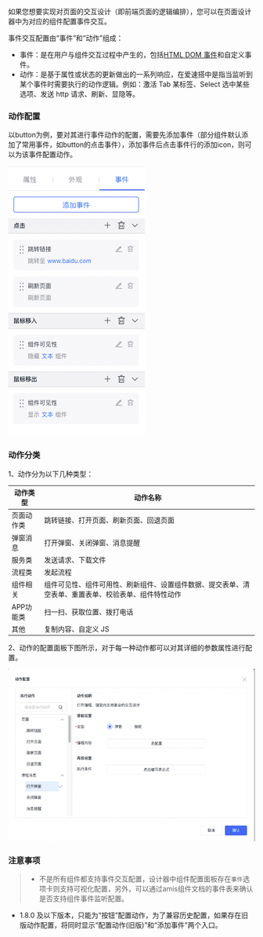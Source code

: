 如果您想要实现对页面的交互设计（即前端页面的逻辑编排），您可以在页面设计器中为对应的组件配置事件交互。

事件交互配置由“事件”和“动作”组成：

- 事件：是在用户与组件交互过程中产生的，包括[HTML DOM 事件](https://www.runoob.com/jsref/dom-obj-event.html)和自定义事件。
- 动作：是基于属性或状态的更新做出的一系列响应，在爱速搭中是指当监听到某个事件时需要执行的动作逻辑。例如：激活 Tab 某标签、Select 选中某些选项、发送 http 请求、刷新、显隐等。

### 动作配置

以button为例，要对其进行事件动作的配置，需要先添加事件（部分组件默认添加了常用事件，如button的点击事件），添加事件后点击事件行的添加icon，则可以为该事件配置动作。

![image.png](/img/页面设计/设计器/通用机制/配置事件交互/button.png)



### 动作分类

1、动作分为以下几种类型：

| 动作类型  | 动作名称                                                                                             |
| -------- | ---------------------------------------------------------------------------------------------------- |
| 页面动作类     | 跳转链接、打开页面、刷新页面、回退页面                                                               |
| 弹窗消息 | 打开弹窗、关闭弹窗、消息提醒                                                                         |
| 服务类     | 发送请求、下载文件                                                                                   |
| 流程类   | 发起流程                                                                                             |
| 组件相关    | 组件可见性、组件可用性、刷新组件、设置组件数据、提交表单、清空表单、重置表单、校验表单、组件特性动作 |
| APP功能类      | 扫一扫、获取位置、拨打电话                                                                           |
| 其他     | 复制内容、自定义 JS                                                                                  |

2、动作的配置面板下图所示，对于每一种动作都可以对其详细的参数属性进行配置。

![image.png](/img/页面设计/设计器/通用机制/配置事件交互/action.png)

### 注意事项

> - 不是所有组件都支持事件交互配置，设计器中组件配置面板存在`事件`选项卡则支持可视化配置，另外，可以通过amis组件文档的事件表来确认是否支持组件事件监听配置。
- 1.8.0 及以下版本，只能为“按钮”配置动作，为了兼容历史配置，如果存在旧版动作配置，将同时显示“配置动作(旧版)”和“添加事件”两个入口。


